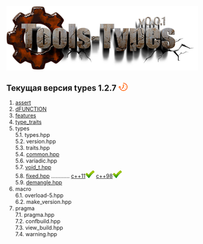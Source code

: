 ﻿[![logo](logo.png)](../README.md "for users")  

[P]: icons/progress.png
[V]: icons/success.png
[X]: icons/failed.png
[D]: icons/danger.png
[E]: icons/empty.png
[N]: icons/na.png

[M]: #main "проект tools-types"  
[MINGW]:  #mingw-new.md "поддержка компиляторов mingw"  
[VS-NEW]: #msvc-new.md  "поддержка новых компиляторов msvc"  
[VS-OLD]: #msvc-old.md  "поддержка старых компиляторов msvc"  


Текущая версия types 1.2.7 [![P]][M]  
------
1. [assert][01]  
2. [dFUNCTION][02]  
3. [features][03]  
4. [type_traits][04]  
5. types  
    5.1. types.hpp  
    5.2. version.hpp  
    5.3. traits.hpp  
    5.4. [common.hpp][51]  
    5.6. variadic.hpp  
    5.7. [void_t.hpp][57]  
    5.8. [fixed.hpp][58] ............ [c++11][58-11][![V]][58-11]  [c++98][58-98][![V]][58-11]  
    5.9. [demangle.hpp][59]  
6. macro  
    6.1. overload-5.hpp  
    6.2. make_version.hpp  
7. pragma  
    7.1. pragma.hpp  
    7.2. confbuild.hpp  
    7.3. view_build.hpp  
    7.4. warning.hpp  


[01]: cpp/assert.md          "улучшенный assert"  
[02]: cpp/dfunction.md       "макрос dFUNCTION раскрывается в текст, хранящий имя и сигнатуру функции, где он был использован"  
[03]: cpp/features.md        "здесь выявляются возможности компилятора"  
[04]: cpp/type_traits.md     "подключает type_traits"  
[51]: cpp/types/common.md    "сборник мета-алгоритмов общего назначения"  
[57]: cpp/types/void_t.md    "идиома std::void_t: sfinae-конструкция"  

[58]: cpp/types/fixed.md     "типы фиксированного размера"  
[58-98]: cpp/types/fixed/fixed-cpp98.md     "типы фиксированного размера: для старых компилторов, которые не поддерживают с++11"  
[58-11]: cpp/types/fixed/fixed-cpp11.md     "типы фиксированного размера: для компилторов в с поддержкой с++11"  


[59]: cpp/types/demangle.md  "преобразует результат typeid(T).name() в человеко-читабельный вид"  